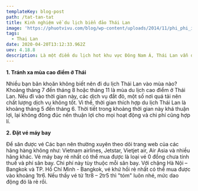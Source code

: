 ```yaml
---
templateKey: blog-post
path: /tat-tan-tat
title: Kinh nghiệm về du lịch biển đảo Thái Lan
image: 'https://phuotvivu.com/blog/wp-content/uploads/2014/11/phi_phi_island_beach-600x330.jpg' 
tags:
  - Thai Lan
date: 2020-04-20T13:12:33.962Z
uev: 4.18.8
description: Là một điểm du lịch hot khu vực Đông Nam Á, Thái Lan vẫn được xếp vào danh sách điểm đến lý tưởng, gần và dễ đi.
---
```


**1. Tránh xa mùa cao điểm ở Thái**

Nhiều bạn băn khoăn không biết nên đi du lịch Thái Lan vào mùa nào? Khoảng tháng 7 đến tháng 8 hoặc tháng 11 là mùa du lịch cao điểm ở Thái Lan. Nếu đi vào thời gian này, các dịch vụ đắt đỏ, một số nơi quá tải nên chất lượng dịch vụ không tốt. Vì thế, thời gian thích hợp du lịch Thái Lan là khoảng tháng 5 đến tháng 6. Thời tiết trong khoảng thời gian này khá thuận lợi, lại không đông đúc nên thuận lợi cho mọi hoạt động và chi phí cũng hợp lí.

**2. Đặt vé máy bay**

Để săn được vé Các bạn nên thường xuyên theo dõi trang web của các hãng hàng không như: Vietnam airlines, Jetstar, Vietjet air, Air Asia và nhiều hãng khác. Vé máy bay rẻ nhất có thể mua được là loại vé 0 đồng chưa tính thuế và phí sân bay. Chi phí này tùy thuộc mỗi sân bay. Với chặng Hà Nội – Bangkok và TP. Hồ Chí Minh - Bangkok, vé khứ hồi rẻ nhất có thể mua được vào khoảng 1tr6. Nếu thấy vé từ 1tr8 – 2tr5 thì "tóm" luôn nhé, mức dao động đó là rẻ rồi.
